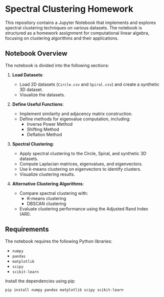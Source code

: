 # Spectral Clustering Homework

This repository contains a Jupyter Notebook that implements and explores spectral clustering techniques on various datasets. The notebook is structured as a homework assignment for computational linear algebra, focusing on clustering algorithms and their applications.

## Notebook Overview

The notebook is divided into the following sections:

1. **Load Datasets**: 
   - Load 2D datasets (`Circle.csv` and `Spiral.csv`) and create a synthetic 3D dataset.
   - Visualize the datasets.

2. **Define Useful Functions**:
   - Implement similarity and adjacency matrix construction.
   - Define methods for eigenvalue computation, including:
     - Inverse Power Method
     - Shifting Method
     - Deflation Method

3. **Spectral Clustering**:
   - Apply spectral clustering to the Circle, Spiral, and synthetic 3D datasets.
   - Compute Laplacian matrices, eigenvalues, and eigenvectors.
   - Use k-means clustering on eigenvectors to identify clusters.
   - Visualize clustering results.

4. **Alternative Clustering Algorithms**:
   - Compare spectral clustering with:
     - K-means clustering
     - DBSCAN clustering
   - Evaluate clustering performance using the Adjusted Rand Index (ARI).

## Requirements

The notebook requires the following Python libraries:

- `numpy`
- `pandas`
- `matplotlib`
- `scipy`
- `scikit-learn`

Install the dependencies using pip:

```bash
pip install numpy pandas matplotlib scipy scikit-learn

